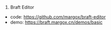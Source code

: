 1. Braft Editor
- code: https://github.com/margox/braft-editor
- demo: https://braft.margox.cn/demos/basic